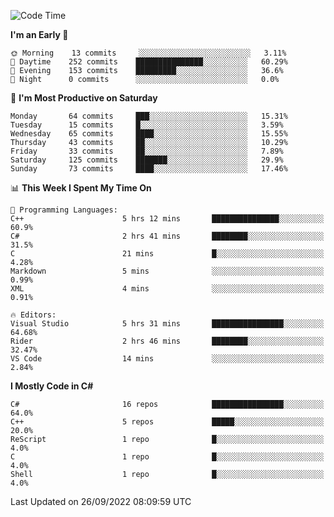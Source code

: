 <!--START_SECTION:waka-->
![Code Time](http://img.shields.io/badge/Code%20Time-830%20hrs%2053%20mins-blue)

**I'm an Early 🐤** 

```text
🌞 Morning    13 commits     ░░░░░░░░░░░░░░░░░░░░░░░░░   3.11% 
🌆 Daytime    252 commits    ███████████████░░░░░░░░░░   60.29% 
🌃 Evening    153 commits    █████████░░░░░░░░░░░░░░░░   36.6% 
🌙 Night      0 commits      ░░░░░░░░░░░░░░░░░░░░░░░░░   0.0%

```
📅 **I'm Most Productive on Saturday** 

```text
Monday       64 commits     ███░░░░░░░░░░░░░░░░░░░░░░   15.31% 
Tuesday      15 commits     █░░░░░░░░░░░░░░░░░░░░░░░░   3.59% 
Wednesday    65 commits     ████░░░░░░░░░░░░░░░░░░░░░   15.55% 
Thursday     43 commits     ██░░░░░░░░░░░░░░░░░░░░░░░   10.29% 
Friday       33 commits     ██░░░░░░░░░░░░░░░░░░░░░░░   7.89% 
Saturday     125 commits    ███████░░░░░░░░░░░░░░░░░░   29.9% 
Sunday       73 commits     ████░░░░░░░░░░░░░░░░░░░░░   17.46%

```


📊 **This Week I Spent My Time On** 

```text
💬 Programming Languages: 
C++                      5 hrs 12 mins       ███████████████░░░░░░░░░░   60.9% 
C#                       2 hrs 41 mins       ████████░░░░░░░░░░░░░░░░░   31.5% 
C                        21 mins             █░░░░░░░░░░░░░░░░░░░░░░░░   4.28% 
Markdown                 5 mins              ░░░░░░░░░░░░░░░░░░░░░░░░░   0.99% 
XML                      4 mins              ░░░░░░░░░░░░░░░░░░░░░░░░░   0.91%

🔥 Editors: 
Visual Studio            5 hrs 31 mins       ████████████████░░░░░░░░░   64.68% 
Rider                    2 hrs 46 mins       ████████░░░░░░░░░░░░░░░░░   32.47% 
VS Code                  14 mins             ░░░░░░░░░░░░░░░░░░░░░░░░░   2.84%

```

**I Mostly Code in C#** 

```text
C#                       16 repos            ████████████████░░░░░░░░░   64.0% 
C++                      5 repos             █████░░░░░░░░░░░░░░░░░░░░   20.0% 
ReScript                 1 repo              █░░░░░░░░░░░░░░░░░░░░░░░░   4.0% 
C                        1 repo              █░░░░░░░░░░░░░░░░░░░░░░░░   4.0% 
Shell                    1 repo              █░░░░░░░░░░░░░░░░░░░░░░░░   4.0%

```



 Last Updated on 26/09/2022 08:09:59 UTC
<!--END_SECTION:waka-->
